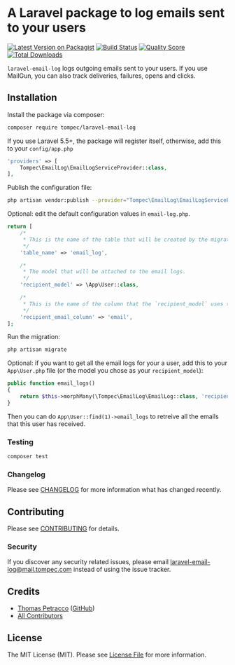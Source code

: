 # A Laravel package to log emails sent to your users

[![Latest Version on Packagist](https://img.shields.io/packagist/v/tompec/laravel-email-log.svg?style=flat-square)](https://packagist.org/packages/tompec/laravel-email-log)
[![Build Status](https://img.shields.io/travis/tompec/laravel-email-log/master.svg?style=flat-square)](https://travis-ci.org/tompec/laravel-email-log)
[![Quality Score](https://img.shields.io/scrutinizer/g/tompec/laravel-email-log.svg?style=flat-square)](https://scrutinizer-ci.com/g/tompec/laravel-email-log)
[![Total Downloads](https://img.shields.io/packagist/dt/tompec/laravel-email-log.svg?style=flat-square)](https://packagist.org/packages/tompec/laravel-email-log)

`laravel-email-log` logs outgoing emails sent to your users.
If you use MailGun, you can also track deliveries, failures, opens and clicks.

## Installation

Install the package via composer:

```bash
composer require tompec/laravel-email-log
```

If you use Laravel 5.5+, the package will register itself, otherwise, add this to your `config/app.php`

``` php
'providers' => [
    Tompec\EmailLog\EmailLogServiceProvider::class,
],
```

Publish the configuration file:

```bash
php artisan vendor:publish --provider="Tompec\EmailLog\EmailLogServiceProvider"
```

Optional: edit the default configuration values in `email-log.php`.
```php
return [
    /*
     * This is the name of the table that will be created by the migration.
     */
    'table_name' => 'email_log',

    /*
     * The model that will be attached to the email logs.
     */
    'recipient_model' => \App\User::class,

    /*
     * This is the name of the column that the `recipient_model` uses to store the email address.
     */
    'recipient_email_column' => 'email',
];
```

Run the migration:

```bash
php artisan migrate
```

Optional: if you want to get all the email logs for your a user, add this to your `App\User.php` file (or the model you chose as your `recipient_model`):

```php
public function email_logs()
{
    return $this->morphMany(\Tompec\EmailLog\EmailLog::class, 'recipient');
}
```

Then you can do `App\User::find(1)->email_logs` to retreive all the emails that this user has received.

### Testing

``` bash
composer test
```

### Changelog

Please see [CHANGELOG](CHANGELOG.md) for more information what has changed recently.

## Contributing

Please see [CONTRIBUTING](CONTRIBUTING.md) for details.

### Security

If you discover any security related issues, please email laravel-email-log@mail.tompec.com instead of using the issue tracker.

## Credits

- [Thomas Petracco](https://www.tompec.com/) ([GitHub](https://github.com/tompec))
- [All Contributors](../../contributors)

## License

The MIT License (MIT). Please see [License File](LICENSE.md) for more information.

